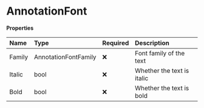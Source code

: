 # AnnotationFont

**Properties**

| Name   | Type                 | Required | Description                |
| :----- | :------------------- | :------- | :------------------------- |
| Family | AnnotationFontFamily | ❌       | Font family of the text    |
| Italic | bool                 | ❌       | Whether the text is italic |
| Bold   | bool                 | ❌       | Whether the text is bold   |
